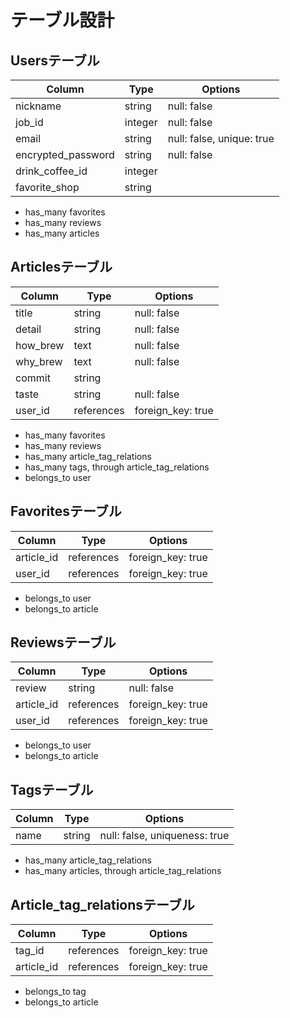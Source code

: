# テーブル設計

## Usersテーブル
| Column             | Type    | Options                   |
| ------------------ | ------- | ------------------------- |
| nickname           | string  | null: false               |
| job_id             | integer | null: false               |
| email              | string  | null: false, unique: true |
| encrypted_password | string  | null: false               |
| drink_coffee_id    | integer |                           |
| favorite_shop      | string  |                           |

- has_many favorites
- has_many reviews
- has_many articles

## Articlesテーブル
| Column   | Type       | Options           |
| -------- | ---------- | ----------------- |
| title    | string     | null: false       |
| detail   | string     | null: false       |
| how_brew | text       | null: false       |
| why_brew | text       | null: false       |
| commit   | string     |                   |
| taste    | string     | null: false       |
| user_id  | references | foreign_key: true |

- has_many favorites
- has_many reviews
- has_many article_tag_relations
- has_many tags, through article_tag_relations
- belongs_to user

## Favoritesテーブル
| Column     | Type       | Options           |
| ---------- | ---------- | ----------------- |
| article_id | references | foreign_key: true |
| user_id    | references | foreign_key: true |

- belongs_to user
- belongs_to article

## Reviewsテーブル
| Column     | Type       | Options           |
| ---------- | ---------- | ----------------- |
| review     | string     | null: false       |
| article_id | references | foreign_key: true |
| user_id    | references | foreign_key: true |

- belongs_to user
- belongs_to article

## Tagsテーブル
| Column | Type   | Options                       |
| ------ | ------ | ----------------------------- |
| name   | string | null: false, uniqueness: true |

- has_many article_tag_relations 
- has_many articles, through article_tag_relations

## Article_tag_relationsテーブル
| Column     | Type       | Options           |
| ---------- | ---------- | ----------------- |
| tag_id     | references | foreign_key: true |
| article_id | references | foreign_key: true |

- belongs_to tag
- belongs_to article
